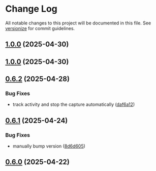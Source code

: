 # Change Log

All notable changes to this project will be documented in this file. See [versionize](https://github.com/versionize/versionize) for commit guidelines.

<a name="1.0.0"></a>
## [1.0.0](https://www.github.com/OpenCommissioning/OC_TcPnScanner/releases/tag/v1.0.0) (2025-04-30)

<a name="1.0.0"></a>
## [1.0.0](https://www.github.com/OpenCommissioning/OC_TcPnScanner/releases/tag/v1.0.0) (2025-04-30)

<a name="0.6.2"></a>
## [0.6.2](https://www.github.com/OpenCommissioning/OC_TcPnScanner/releases/tag/v0.6.2) (2025-04-28)

### Bug Fixes

* track activity and stop the capture automatically ([daf6a12](https://www.github.com/OpenCommissioning/OC_TcPnScanner/commit/daf6a123e583185619b542930ee01a89048165ec))

<a name="0.6.1"></a>
## [0.6.1](https://www.github.com/OpenCommissioning/OC_TcPnScanner/releases/tag/v0.6.1) (2025-04-24)

### Bug Fixes

* manually bump version ([8d6d605](https://www.github.com/OpenCommissioning/OC_TcPnScanner/commit/8d6d605bcc09f6d348812fbab37c6dedac44db65))

<a name="0.6.0"></a>
## [0.6.0](https://www.github.com/OpenCommissioning/OC_TcPnScanner/releases/tag/v0.6.0) (2025-04-22)

